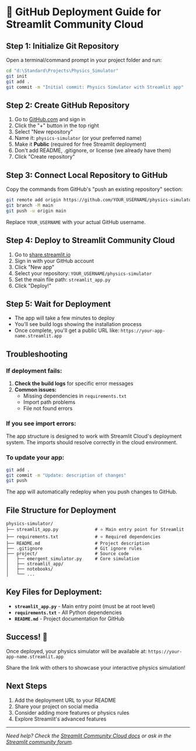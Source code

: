 # 🚀 GitHub Deployment Guide for Streamlit Community Cloud

## Step 1: Initialize Git Repository

Open a terminal/command prompt in your project folder and run:

```bash
cd "d:\Standard\Projects\Physics_Simulator"
git init
git add .
git commit -m "Initial commit: Physics Simulator with Streamlit app"
```

## Step 2: Create GitHub Repository

1. Go to [GitHub.com](https://github.com) and sign in
2. Click the "+" button in the top right
3. Select "New repository"
4. Name it: `physics-simulator` (or your preferred name)
5. Make it **Public** (required for free Streamlit deployment)
6. Don't add README, .gitignore, or license (we already have them)
7. Click "Create repository"

## Step 3: Connect Local Repository to GitHub

Copy the commands from GitHub's "push an existing repository" section:

```bash
git remote add origin https://github.com/YOUR_USERNAME/physics-simulator.git
git branch -M main
git push -u origin main
```

Replace `YOUR_USERNAME` with your actual GitHub username.

## Step 4: Deploy to Streamlit Community Cloud

1. Go to [share.streamlit.io](https://share.streamlit.io)
2. Sign in with your GitHub account
3. Click "New app"
4. Select your repository: `YOUR_USERNAME/physics-simulator`
5. Set the main file path: `streamlit_app.py`
6. Click "Deploy!"

## Step 5: Wait for Deployment

- The app will take a few minutes to deploy
- You'll see build logs showing the installation process
- Once complete, you'll get a public URL like: `https://your-app-name.streamlit.app`

## Troubleshooting

### If deployment fails:

1. **Check the build logs** for specific error messages
2. **Common issues:**
   - Missing dependencies in `requirements.txt`
   - Import path problems
   - File not found errors

### If you see import errors:

The app structure is designed to work with Streamlit Cloud's deployment system. The imports should resolve correctly in the cloud environment.

### To update your app:

```bash
git add .
git commit -m "Update: description of changes"
git push
```

The app will automatically redeploy when you push changes to GitHub.

## File Structure for Deployment

```
physics-simulator/
├── streamlit_app.py              # ⭐ Main entry point for Streamlit
├── requirements.txt              # ⭐ Required dependencies  
├── README.md                     # Project description
├── .gitignore                    # Git ignore rules
├── project/                      # Source code
│   ├── emergent_simulator.py     # Core simulation
│   ├── streamlit_app/
│   ├── notebooks/
│   └── ...
```

## Key Files for Deployment:

- **`streamlit_app.py`** - Main entry point (must be at root level)
- **`requirements.txt`** - All Python dependencies
- **`README.md`** - Project documentation for GitHub

## Success! 🎉

Once deployed, your physics simulator will be available at:
`https://your-app-name.streamlit.app`

Share the link with others to showcase your interactive physics simulation!

## Next Steps

1. Add the deployment URL to your README
2. Share your project on social media
3. Consider adding more features or physics rules
4. Explore Streamlit's advanced features

---

*Need help? Check the [Streamlit Community Cloud docs](https://docs.streamlit.io/streamlit-community-cloud) or ask in the [Streamlit community forum](https://discuss.streamlit.io/).*

